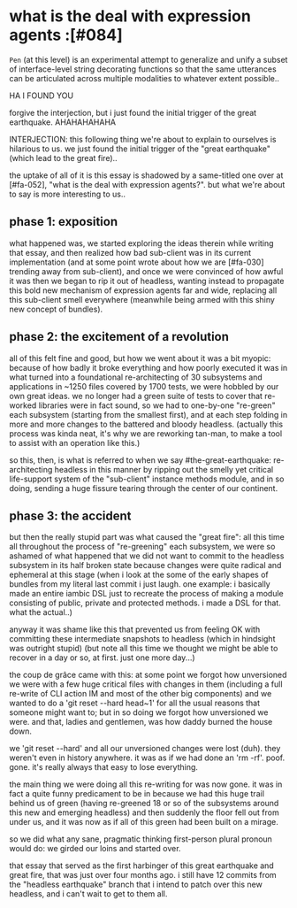 # what is the deal with expression agents :[#084]

`Pen` (at this level) is an experimental attempt to generalize and unify a
subset of interface-level string decorating functions so that the same
utterances can be articulated across multiple modalities to whatever extent
possible..

HA I FOUND YOU

forgive the interjection, but i just found the initial trigger of the great
earthquake. AHAHAHAHAHA

INTERJECTION: this following thing we're about to explain to ourselves is
hilarious to us. we just found the initial trigger of the "great earthquake"
(which lead to the great fire)..

the uptake of all of it is this essay is shadowed by a same-titled one over
at [#fa-052], "what is the deal with expression agents?". but what we're about
to say is more interesting to us..


## phase 1: exposition

what happened was, we started exploring the ideas therein while writing that
essay, and then realized how bad sub-client was in its current implementation
(and at some point wrote about how we are [#fa-030] trending away from
sub-client), and once we were convinced of how awful it was then we began to
rip it out of headless, wanting instead to propagate this bold new mechanism
of expression agents far and wide, replacing all this sub-client smell
everywhere (meanwhile being armed with this shiny new concept of bundles).


## phase 2: the excitement of a revolution

all of this felt fine and good, but how we went about it was a bit myopic:
because of how badly it broke everything and how poorly executed it was in
what turned into a foundational re-architecting of 30 subsystems and
applications in ~1250 files covered by 1700 tests, we were hobbled by our
own great ideas. we no longer had a green suite of tests to cover that
re-worked libraries were in fact sound, so we had to one-by-one "re-green"
each subsystem (starting from the smallest first), and at each step folding
in more and more changes to the battered and bloody headless. (actually
this process was kinda neat, it's why we are reworking tan-man, to make a
tool to assist with an operation like this.)

so this, then, is what is referred to when we say #the-great-earthquake:
re-architecting headless in this manner by ripping out the smelly yet critical
life-support system of the "sub-client" instance methods module, and in so
doing, sending a huge fissure tearing through the center of our continent.


## phase 3: the accident

but then the really stupid part was what caused the "great fire": all this
time all throughout the process of "re-greening" each subsystem, we were
so ashamed of what happened that we did not want to commit to the headless
subsystem in its half broken state because changes were quite radical and
ephemeral at this stage (when i look at the some of the early shapes of
bundles from my literal last commit i just laugh. one example: i basically
made an entire iambic DSL just to recreate the process of making a module
consisting of public, private and protected methods. i made a DSL for that.
what the actual..)

anyway it was shame like this that prevented us from feeling OK with
committing these intermediate snapshots to headless (which in hindsight was
outright stupid) (but note all this time we thought we might be able to
recover in a day or so, at first. just one more day...)

the coup de grâce came with this: at some point we forgot how unversioned we
were with a few huge critical files with changes in them (including a full
re-write of CLI action IM and most of the other big components) and we wanted
to do a 'git reset --hard head~1' for all the usual reasons that someone might
want to; but in so doing we forgot how unversioned we were. and that, ladies
and gentlemen, was how daddy burned the house down.

we 'git reset --hard' and all our unversioned changes were lost (duh). they
weren't even in history anywhere. it was as if we had done an 'rm -rf'. poof.
gone. it's really always that easy to lose everything.

the main thing we were doing all this re-writing for was now gone. it was
in fact a quite funny predicament to be in because we had this huge trail
behind us of green (having re-greened 18 or so of the subsystems around this
new and emerging headless) and then suddenly the floor fell out from under us,
and it was now as if all of this green had been built on a mirage.

so we did what any sane, pragmatic thinking first-person plural pronoun would
do: we girded our loins and started over.

that essay that served as the first harbinger of this great earthquake and
great fire, that was just over four months ago. i still have 12 commits
from the "headless earthquake" branch that i intend to patch over this new
headless, and i can't wait to get to them all.
